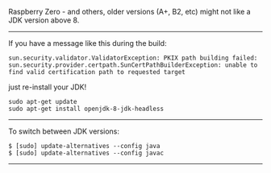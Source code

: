 Raspberry Zero - and others, older versions (A+, B2, etc) might not like a JDK
version above 8.

---

If you have a message like this during the build:
```
sun.security.validator.ValidatorException: PKIX path building failed: sun.security.provider.certpath.SunCertPathBuilderException: unable to find valid certification path to requested target
```
just re-install your JDK!
```
sudo apt-get update 
sudo apt-get install openjdk-8-jdk-headless
```

---

To switch between JDK versions:
```
$ [sudo] update-alternatives --config java
$ [sudo] update-alternatives --config javac
```

---
